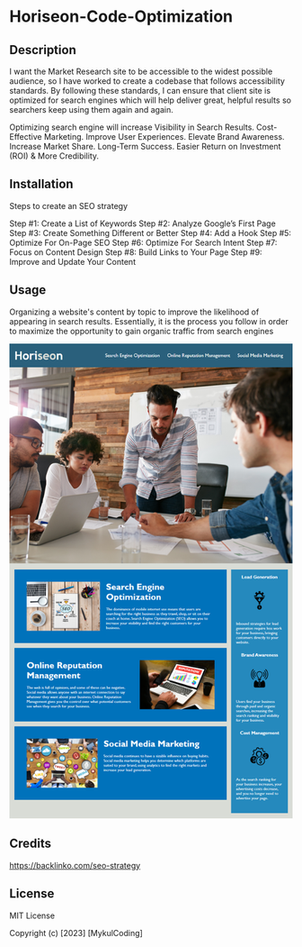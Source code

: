 # Horiseon-Code-Optimization

## Description

I want the Market Research site to be accessible to the widest possible audience, so I have worked to create a codebase that follows accessibility standards. 
By following these standards, I can ensure that client site is optimized for search engines which will help deliver great, helpful results so searchers keep using them again and again.

Optimizing search engine will increase Visibility in Search Results.
Cost-Effective Marketing.
Improve User Experiences.
Elevate Brand Awareness.
Increase Market Share.
Long-Term Success.
Easier Return on Investment (ROI) & More Credibility.


## Installation

Steps to create an SEO strategy

Step #1: Create a List of Keywords
Step #2: Analyze Google’s First Page
Step #3: Create Something Different or Better
Step #4: Add a Hook
Step #5: Optimize For On-Page SEO
Step #6: Optimize For Search Intent
Step #7: Focus on Content Design
Step #8: Build Links to Your Page
Step #9: Improve and Update Your Content

## Usage

Organizing a website's content by topic to improve the likelihood of appearing in search results. Essentially, it is the process you follow in order to maximize the opportunity to gain organic traffic from search engines

![alt text](assets/images/01-html-css-git-challenge-demo.png)

## Credits

https://backlinko.com/seo-strategy

## License

MIT License

Copyright (c) [2023] [MykulCoding]


